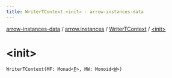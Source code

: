 ```yaml
---
title: WriterTContext.<init> - arrow-instances-data
---
```


[arrow-instances-data](../../index.html) / [arrow.instances](../index.html) / [WriterTContext](index.html) / [&lt;init&gt;](./-init-.html)

# &lt;init&gt;

`WriterTContext(MF: Monad<`[`F`](index.html#F)`>, MW: Monoid<`[`W`](index.html#W)`>)`